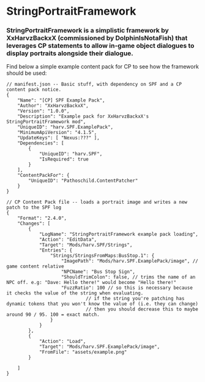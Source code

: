 # StringPortraitFramework
### StringPortraitFramework is a simplistic framework by XxHarvzBackxX (commissioned by DolphinIsNotaFish) that leverages CP statements to allow in-game object dialogues to display portraits alongside their dialogue.
Find below a simple example content pack for CP to see how the framework should be used:
```jsonc
// manifest.json -- Basic stuff, with dependency on SPF and a CP content pack notice.
{
	"Name": "[CP] SPF Example Pack",
	"Author": "XxHarvzBackxX",
	"Version": "1.0.0",
	"Description": "Example pack for XxHarvzBackxX's StringPortraitFramework mod",
	"UniqueID": "harv.SPF.ExamplePack",
	"MinimumApiVersion": "4.1.5",
	"UpdateKeys": [ "Nexus:???" ],
	"Dependencies": [
		{
			"UniqueID": "harv.SPF",
			"IsRequired": true
		}
	],
	"ContentPackFor": {
		"UniqueID": "Pathoschild.ContentPatcher"
	}
}
```

```jsonc
// CP Content Pack file -- loads a portrait image and writes a new patch to the SPF log
{
	"Format": "2.4.0",
	"Changes": [
		{
			"LogName": "StringPortraitFramework example pack loading",
			"Action": "EditData",
			"Target": "Mods/harv.SPF/Strings",
			"Entries": {
				"Strings/StringsFromMaps:BusStop.1": {
					"ImagePath": "Mods/harv.SPF.ExamplePack/image", // game content relative
					"NPCName": "Bus Stop Sign",
					"ShouldTrimColon": false, // trims the name of an NPC off. e.g: "Dave: Hello there!" would become "Hello there!"
					"FuzzRatio": 100 // so this is necessary because it checks the value of the string when evaluating.
							 // if the string you're patching has dynamic tokens that you won't know the value of (i.e. they can change)
							 // then you should decrease this to maybe around 90 / 95. 100 = exact match.
				}
			}
		},
		{
			"Action": "Load",
			"Target": "Mods/harv.SPF.ExamplePack/image",
			"FromFile": "assets/example.png"
		}
		
	]
}
```
